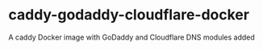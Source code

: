 # caddy-godaddy-cloudflare-docker
A caddy Docker image with GoDaddy and Cloudflare DNS modules added
